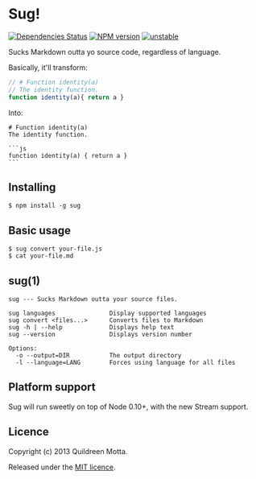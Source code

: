 Sug!
====

[![Dependencies Status](https://david-dm.org/killdream/sug.png)](https://david-dm.org/killdream/sug.png)
[![NPM version](https://badge.fury.io/js/sug.png)](http://badge.fury.io/js/sug)
[![unstable](http://hughsk.github.io/stability-badges/dist/unstable.svg)](http://github.com/hughsk/stability-badges)

Sucks Markdown outta yo source code, regardless of language.

Basically, it'll transform:

```js
// # Function identity(a)
// The identity function.
function identity(a){ return a }
```

Into:

    # Function identity(a)
    The identity function.

    ```js
    function identity(a) { return a }
    ```
    

## Installing

    $ npm install -g sug
    

## Basic usage

    $ sug convert your-file.js
    $ cat your-file.md

## sug(1)

    sug --- Sucks Markdown outta your source files.

    sug languages               Display supported languages
    sug convert <files...>      Converts files to Markdown
    sug -h | --help             Displays help text
    sug --version               Displays version number

    Options:
      -o --output=DIR           The output directory
      -l --language=LANG        Forces using language for all files


## Platform support

Sug will run sweetly on top of Node 0.10+, with the new Stream support.


## Licence

Copyright (c) 2013 Quildreen Motta.

Released under the [MIT licence](https://github.com/hifivejs/alright/blob/master/LICENCE).

